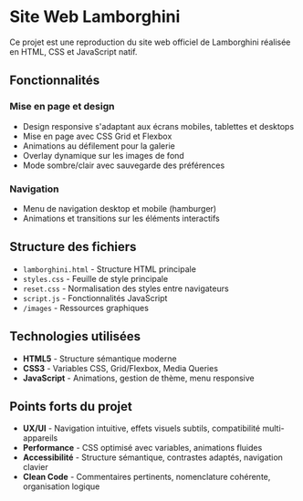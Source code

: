 # Site Web Lamborghini

Ce projet est une reproduction du site web officiel de Lamborghini réalisée en HTML, CSS et JavaScript natif.

## Fonctionnalités

### Mise en page et design
- Design responsive s'adaptant aux écrans mobiles, tablettes et desktops
- Mise en page avec CSS Grid et Flexbox
- Animations au défilement pour la galerie
- Overlay dynamique sur les images de fond
- Mode sombre/clair avec sauvegarde des préférences

### Navigation
- Menu de navigation desktop et mobile (hamburger)
- Animations et transitions sur les éléments interactifs

## Structure des fichiers
- `lamborghini.html` - Structure HTML principale
- `styles.css` - Feuille de style principale
- `reset.css` - Normalisation des styles entre navigateurs
- `script.js` - Fonctionnalités JavaScript
- `/images` - Ressources graphiques

## Technologies utilisées
- **HTML5** - Structure sémantique moderne
- **CSS3** - Variables CSS, Grid/Flexbox, Media Queries
- **JavaScript** - Animations, gestion de thème, menu responsive

## Points forts du projet
- **UX/UI** - Navigation intuitive, effets visuels subtils, compatibilité multi-appareils
- **Performance** - CSS optimisé avec variables, animations fluides
- **Accessibilité** - Structure sémantique, contrastes adaptés, navigation clavier
- **Clean Code** - Commentaires pertinents, nomenclature cohérente, organisation logique

